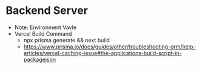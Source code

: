 # Backend Server
- Note: Environment Vavle
- Vercel Build Command
  - npx prisma generate && next build
  - https://www.prisma.io/docs/guides/other/troubleshooting-orm/help-articles/vercel-caching-issue#the-applications-build-script-in-packagejson

